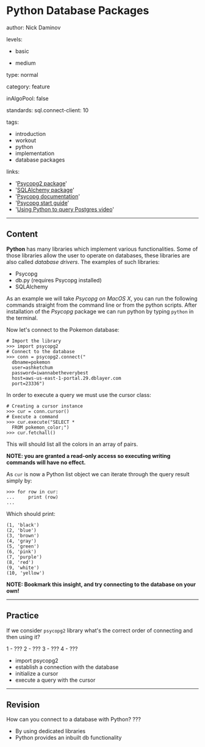 # Python Database Packages
author: Nick Daminov

levels:

  - basic

  - medium

type: normal

category: feature

inAlgoPool: false


standards:
  sql.connect-client: 10

tags:
  - introduction
  - workout
  - python
  - implementation
  - database packages


links:

  - '[Psycopg2 package](http://initd.org/psycopg/)'
  - '[SQLAlchemy package](http://www.sqlalchemy.org/)'
  - '[Psycopg documentation](http://initd.org/psycopg/docs/index.html)'
  - '[Psycopg start guide](http://initd.org/psycopg/docs/usage.html)'
  - '[Using Python to query Postgres video](https://www.youtube.com/watch?v=8gd1DlXwzlY)'

---
## Content

**Python** has many libraries which implement various functionalities. Some of those libraries allow the user to operate on databases, these libraries are also called *database drivers*. The examples of such libraries:
 - Psycopg
 - db.py (requires Psycopg installed)
 - SQLAlchemy

As an example we will take *Psycopg on MacOS X*, you can run the following commands straight from the command line or from the python scripts.
After installation of the *Psycopg* package we can run python by typing `python` in the terminal.

Now let's connect to the Pokemon database:
```
# Import the library
>>> import psycopg2
# Connect to the database
>>> conn = psycopg2.connect("
  dbname=pokemon
  user=ashketchum
  password=iwannabetheverybest
  host=aws-us-east-1-portal.29.dblayer.com
  port=23336")
```
In order to execute a query we must use the cursor class:
```
# Creating a cursor instance
>>> cur = conn.cursor()                    
# Execute a command
>>> cur.execute("SELECT *
  FROM pokemon_color;")
>>> cur.fetchall()
```
This will should list all the colors in an array of pairs.

**NOTE: you are granted a read-only access so executing writing commands will have no effect.**

As `cur` is now a Python list object we can iterate through the query result simply by:
```
>>> for row in cur:
...     print (row)
...
```
Which should print:
```
(1, 'black')
(2, 'blue')
(3, 'brown')
(4, 'gray')
(5, 'green')
(6, 'pink')
(7, 'purple')
(8, 'red')
(9, 'white')
(10, 'yellow')
```

**NOTE: Bookmark this insight, and try connecting to the database on your own!**

---
## Practice

If we consider `psycopg2` library what's the correct order of connecting and then using it?

1 - ???
2 - ???
3 - ???
4 - ???

* import psycopg2
* establish a connection with the database
* initialize a cursor
* execute a query with the cursor

---
## Revision

How can you connect to a database with Python?
???

* By using dedicated libraries
* Python provides an inbuilt db functionality